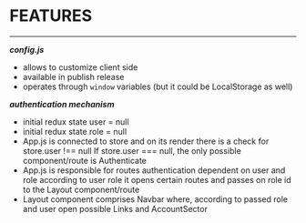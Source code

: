 # FEATURES
----------
***config.js***
- allows to customize client side
- available in publish release
- operates through `window` variables (but it could be LocalStorage as well)

***authentication mechanism***
- initial redux state user = null
- initial redux state role = null
- App.js is connected to store and on its render there is a check for store.user !== null
  If store.user === null, the only possible component/route is Authenticate
- App.js is responsible for routes authentication dependent on user and role
  according to user role it opens certain routes and passes on role id to the Layout component/route
- Layout component comprises Navbar where, according to passed role and user open possible Links and AccountSector
    

